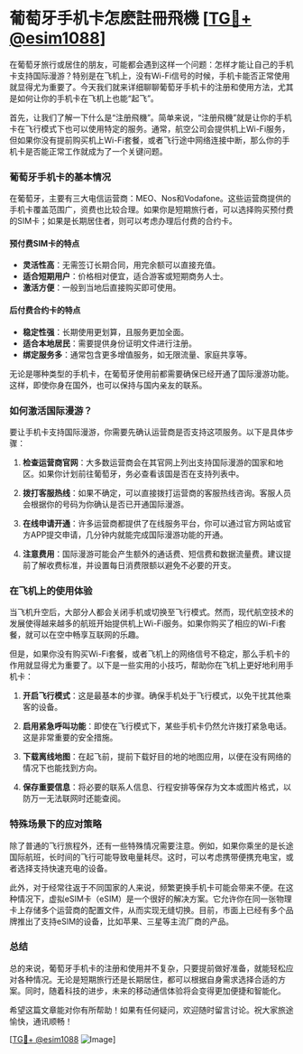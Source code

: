 # 葡萄牙手机卡怎麽註冊飛機 [[TG💪+ @esim1088](https://t.me/s/esim1088)]

在葡萄牙旅行或居住的朋友，可能都会遇到这样一个问题：怎样才能让自己的手机卡支持国际漫游？特别是在飞机上，没有Wi-Fi信号的时候，手机卡能否正常使用就显得尤为重要了。今天我们就来详细聊聊葡萄牙手机卡的注册和使用方法，尤其是如何让你的手机卡在飞机上也能“起飞”。

首先，让我们了解一下什么是“注册飛機”。简单来说，“注册飛機”就是让你的手机卡在飞行模式下也可以使用特定的服务。通常，航空公司会提供机上Wi-Fi服务，但如果你没有提前购买机上Wi-Fi套餐，或者飞行途中网络连接中断，那么你的手机卡是否能正常工作就成为了一个关键问题。

### 葡萄牙手机卡的基本情况

在葡萄牙，主要有三大电信运营商：MEO、Nos和Vodafone。这些运营商提供的手机卡覆盖范围广，资费也比较合理。如果你是短期旅行者，可以选择购买预付费的SIM卡；如果是长期居住者，则可以考虑办理后付费的合约卡。

#### 预付费SIM卡的特点
- **灵活性高**：无需签订长期合同，用完余额可以直接充值。
- **适合短期用户**：价格相对便宜，适合游客或短期商务人士。
- **激活方便**：一般到当地后直接购买即可使用。

#### 后付费合约卡的特点
- **稳定性强**：长期使用更划算，且服务更加全面。
- **适合本地居民**：需要提供身份证明文件进行注册。
- **绑定服务多**：通常包含更多增值服务，如无限流量、家庭共享等。

无论是哪种类型的手机卡，在葡萄牙使用前都需要确保已经开通了国际漫游功能。这样，即使你身在国外，也可以保持与国内亲友的联系。

### 如何激活国际漫游？

要让手机卡支持国际漫游，你需要先确认运营商是否支持这项服务。以下是具体步骤：

1. **检查运营商官网**：大多数运营商会在其官网上列出支持国际漫游的国家和地区。如果你计划前往葡萄牙，务必查看该国是否在支持列表中。

2. **拨打客服热线**：如果不确定，可以直接拨打运营商的客服热线咨询。客服人员会根据你的号码为你确认是否已开通国际漫游。

3. **在线申请开通**：许多运营商都提供了在线服务平台，你可以通过官方网站或官方APP提交申请，几分钟内就能完成国际漫游功能的开通。

4. **注意费用**：国际漫游可能会产生额外的通话费、短信费和数据流量费。建议提前了解收费标准，并设置每日消费限额以避免不必要的开支。

### 在飞机上的使用体验

当飞机升空后，大部分人都会关闭手机或切换至飞行模式。然而，现代航空技术的发展使得越来越多的航班开始提供机上Wi-Fi服务。如果你购买了相应的Wi-Fi套餐，就可以在空中畅享互联网的乐趣。

但是，如果你没有购买Wi-Fi套餐，或者飞机上的网络信号不稳定，那么手机卡的作用就显得尤为重要了。以下是一些实用的小技巧，帮助你在飞机上更好地利用手机卡：

1. **开启飞行模式**：这是最基本的步骤。确保手机处于飞行模式，以免干扰其他乘客的设备。

2. **启用紧急呼叫功能**：即使在飞行模式下，某些手机卡仍然允许拨打紧急电话。这是非常重要的安全措施。

3. **下载离线地图**：在起飞前，提前下载好目的地的地图应用，以便在没有网络的情况下也能找到方向。

4. **保存重要信息**：将必要的联系人信息、行程安排等保存为文本或图片格式，以防万一无法联网时还能查阅。

### 特殊场景下的应对策略

除了普通的飞行旅程外，还有一些特殊情况需要注意。例如，如果你乘坐的是长途国际航班，长时间的飞行可能导致电量耗尽。这时，可以考虑携带便携充电宝，或者选择支持快速充电的设备。

此外，对于经常往返于不同国家的人来说，频繁更换手机卡可能会带来不便。在这种情况下，虚拟eSIM卡（eSIM）是一个很好的解决方案。它允许你在同一张物理卡上存储多个运营商的配置文件，从而实现无缝切换。目前，市面上已经有多个品牌推出了支持eSIM的设备，比如苹果、三星等主流厂商的产品。

### 总结

总的来说，葡萄牙手机卡的注册和使用并不复杂，只要提前做好准备，就能轻松应对各种情况。无论是短期旅行还是长期居住，都可以根据自身需求选择合适的方案。同时，随着科技的进步，未来的移动通信体验将会变得更加便捷和智能化。

希望这篇文章能对你有所帮助！如果有任何疑问，欢迎随时留言讨论。祝大家旅途愉快，通讯顺畅！

[[TG💪+ @esim1088](https://t.me/s/esim1088) ![Image](https://i.postimg.cc/4NQfJmqS/Snipaste-2025-05-13-00-14-12.png)]